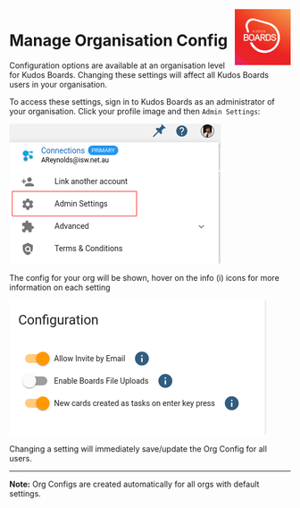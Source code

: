 <img style="float: right" src="/assets/images/boards-logo.jpg" height="100" alt="My Boards" />

# Manage Organisation Config

Configuration options are available at an organisation level for Kudos Boards. Changing these settings will affect all Kudos Boards users in your organisation.

To access these settings, sign in to Kudos Boards as an administrator of your organisation.
Click your profile image and then `Admin Settings`:

![](/assets/boards/config-manage_org_new.png)

The config for your org will be shown, hover on the info (i) icons for more information on each setting

![](/assets/boards/org-config_new.png)

Changing a setting will immediately save/update the Org Config for all users.

---

**Note:** Org Configs are created automatically for all orgs with default settings.
